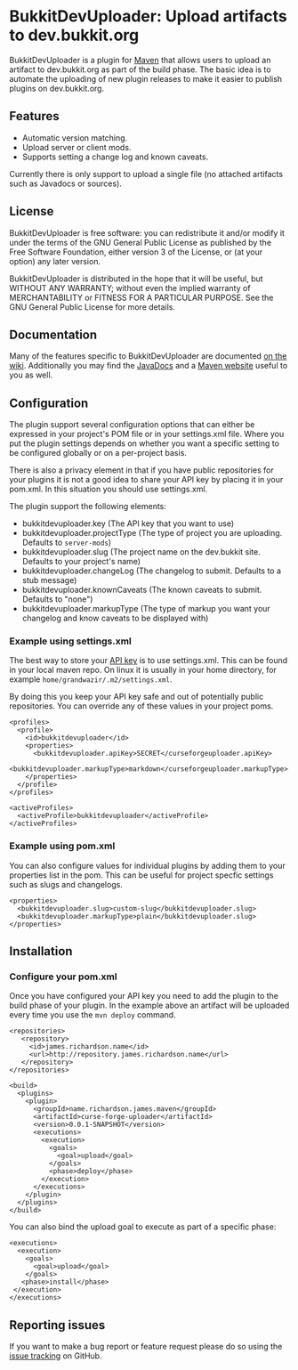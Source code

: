 BukkitDevUploader: Upload artifacts to dev.bukkit.org
====================================

BukkitDevUploader is a plugin for [Maven](http://maven.org/) that allows users to upload an artifact to dev.bukkit.org as part of the build phase. The basic idea is to automate the uploading of new plugin releases to make it easier to publish plugins on dev.bukkit.org.

## Features

- Automatic version matching.
- Upload server or client mods.
- Supports setting a change log and known caveats.

Currently there is only support to upload a single file (no attached artifacts such as Javadocs or sources).

## License

BukkitDevUploader is free software: you can redistribute it and/or modify it under the terms of the GNU General Public License as published by the Free Software Foundation, either version 3 of the License, or (at your option) any later version.

BukkitDevUploader is distributed in the hope that it will be useful, but WITHOUT ANY WARRANTY; without even the implied warranty of MERCHANTABILITY or FITNESS FOR A PARTICULAR PURPOSE. See the GNU General Public License for more details.

## Documentation

Many of the features specific to BukkitDevUploader are documented [on the wiki](https://github.com/grandwazir/BukkitDevUploader/wiki). Additionally you may find the [JavaDocs](http://grandwazir.github.com/BanHammer/BukkitDevUploader/index.html) and a [Maven website](http://grandwazir.github.com/BukkitDevUploader/) useful to you as well.

## Configuration

The plugin support several configuration options that can either be expressed in your project's POM file or in your settings.xml file. Where you put the plugin settings depends on whether you want a specific setting to be configured globally or on a per-project basis. 

There is also a privacy element in that if you have public repositories for your plugins it is not a good idea to share your API key by placing it in your pom.xml. In this situation you should use settings.xml.

The plugin support the following elements:

- bukkitdevuploader.key (The API key that you want to use)
- bukkitdevuploader.projectType (The type of project you are uploading. Defaults to `server-mods`)
- bukkitdevuploader.slug (The project name on the dev.bukkit site. Defaults to your project's name)
- bukkitdevuploader.changeLog (The changelog to submit. Defaults to a stub message)
- bukkitdevuploader.knownCaveats (The known caveats to submit. Defaults to "none")
- bukkitdevuploader.markupType (The type of markup you want your changelog and know caveats to be displayed with)

### Example using settings.xml

The best way to store your [API key](https://dev.bukkit.org/home/api-key/) is to use settings.xml. This can be found in your local maven repo. On linux it is usually in your home directory, for example `home/grandwazir/.m2/settings.xml`.

By doing this you keep your API key safe and out of potentially public repositories. You can override any of these values in your project poms.

    <profiles>
      <profile>
        <id>bukkitdevuploader</id>
        <properties>
          <bukkitdevuploader.apiKey>SECRET</curseforgeuploader.apiKey>
          <bukkitdevuploader.markupType>markdown</curseforgeuploader.markupType>
        </properties>
      </profile>
    </profiles>

    <activeProfiles>
      <activeProfile>bukkitdevuploader</activeProfile>
    </activeProfiles>

### Example using pom.xml

You can also configure values for individual plugins by adding them to your properties list in the pom. This can be useful for project specfic settings such as slugs and changelogs.

    <properties>
      <bukkitdevuploader.slug>custom-slug</bukkitdevuploader.slug>
      <bukkitdevuploader.markupType>plain</bukkitdevuploader.slug>
    </properties>

## Installation

### Configure your pom.xml

Once you have configured your API key you need to add the plugin to the build phase of your plugin. In the example above an artifact will be uploaded every time you use the `mvn deploy` command.

    <repositories>
       <repository>
         <id>james.richardson.name</id>
         <url>http://repository.james.richardson.name</url>
       </repository>
    </repositories>

    <build>
      <plugins>
        <plugin>
          <groupId>name.richardson.james.maven</groupId>
          <artifactId>curse-forge-uploader</artifactId>
          <version>0.0.1-SNAPSHOT</version>
          <executions>
            <execution>
              <goals>
                <goal>upload</goal>
              </goals>
              <phase>deploy</phase>
            </execution>
          </executions>
        </plugin>
      </plugins>
    </build>

You can also bind the upload goal to execute as part of a specific phase:

    <executions>
      <execution>
        <goals>
          <goal>upload</goal>
        </goals>
       <phase>install</phase>
     </execution>
    </executions>

## Reporting issues

If you want to make a bug report or feature request please do so using the [issue tracking](https://github.com/grandwazir/BukkitDevUploader/issues) on GitHub.
